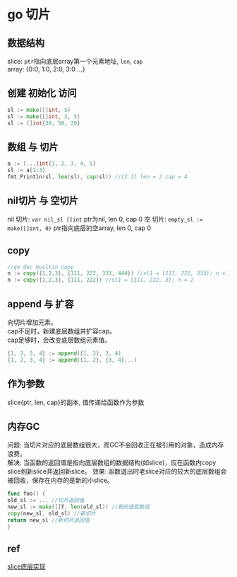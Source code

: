 # go 切片

## 数据结构

slice: `ptr`指向底层array第一个元素地址, `len`, `cap`  
array: {0:0, 1:0, 2:0, 3:0 ...}  

## 创建 初始化 访问

```go
sl := make([]int, 5)
sl := make([]int, 3, 5)
sl := []int{30, 50, 20}
```

## 数组 与 切片

```go
a := [...]int{1, 2, 3, 4, 5}
sl := a[1:3]
fmt.Println(sl, len(sl), cap(sl)) //[2 3] len = 2 cap = 4
```

## nil切片 与 空切片

nil 切片: `var nil_sl []int`  ptr为nil, len 0, cap 0
空 切片: `empty_sl := make([]int, 0)` ptr指向底层的空array, len 0, cap 0

## copy

```go fake
//go doc builtin copy
n := copy({1,2,3}, {111, 222, 333, 444}) //sl1 = {111, 222, 333}; n = 3
n := copy({1,2,3}, {111, 222}) //sl1 = {111, 222, 3}; n = 2
```

## append 与 扩容

向切片增加元素。  
cap不足时，新建底层数组并扩容cap。  
cap足够时，会改变底层数组元素值。  

```go
{1, 2, 3, 4} := append({1, 2}, 3, 4)
{1, 2, 3, 4} := append({1, 2}, {3, 4}...)
```

## 作为参数

slice{ptr, len, cap}的副本, 值传递给函数作为参数

## 内存GC

问题: 当切片对应的底层数组很大，而GC不会回收正在被引用的对象，造成内存浪费。  
解决: 当函数的返回值是指向底层数组的数据结构(如slice)，应在函数内copy slice到新slice并返回新slice。
效果: 函数退出时老slice对应的较大的底层数组会被回收，保存在内存的是新的小slice。

```go
func foo() {
old_sl := ... //切片返回值
new_sl := make([]T, len(old_sl)) //新的底层数组
copy(new_sl, old_sl) //新切片
return new_sl //新切片返回值
}
```

## ref

[slice底层实现](https://blog.csdn.net/lengyuezuixue/article/details/81197691)
